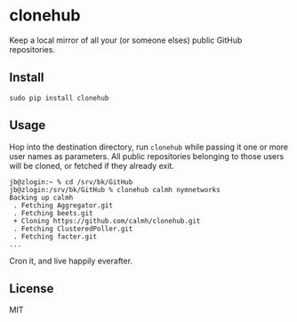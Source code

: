 clonehub
========

Keep a local mirror of all your (or someone elses) public GitHub repositories.

Install
-------

    sudo pip install clonehub

Usage
-----

Hop into the destination directory, run `clonehub` while passing it one or more
user names as parameters. All public repositories belonging to those users will
be cloned, or fetched if they already exit.

```
jb@zlogin:~ % cd /srv/bk/GitHub 
jb@zlogin:/srv/bk/GitHub % clonehub calmh nymnetworks
Backing up calmh
 . Fetching Aggregator.git
 . Fetching beets.git
 + Cloning https://github.com/calmh/clonehub.git
 . Fetching ClusteredPoller.git
 . Fetching facter.git
...
```

Cron it, and live happily everafter.

License
-------

MIT
